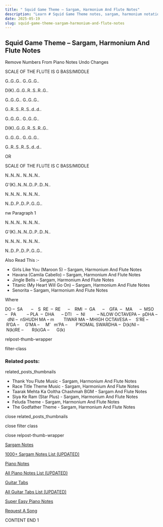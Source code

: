 ```yaml
---
title: " Squid Game Theme – Sargam, Harmonium And Flute Notes"
description: "Learn # Squid Game Theme notes, sargam, harmonium notations and flute notes. Easy step-by-step tutorial for beginners."
date: 2025-05-19
slug: squid-game-theme-sargam-harmonium-and-flute-notes
---
```


## Squid Game Theme – Sargam, Harmonium And Flute Notes

Remove Numbers From Piano Notes
Undo Changes

SCALE OF THE FLUTE IS G BASS/MIDDLE

G..G..G.. G..G..G..

D(K)..G..G..R..S..R..G..

G..G..G.. G..G..G..

G..R..S..R..S..d..d..

G..G..G.. G..G..G..

D(K)..G..G..R..S..R..G..

G..G..G.. G..G..G..

G..R..S..R..S..d..d..

OR

SCALE OF THE FLUTE IS C BASS/MIDDLE

N..N..N.. N..N..N..

G'(K)..N..N..D..P..D..N..

N..N..N.. N..N..N..

N..D..P..D..P..G..G..

nw Paragraph 1

N..N..N.. N..N..N..

G'(K)..N..N..D..P..D..N..

N..N..N.. N..N..N..

N..D..P..D..P..G..G..

Also Read This :-

- Girls Like You (Maroon 5) – Sargam, Harmonium And Flute Notes
- Havana (Camila Cabello) – Sargam, Harmonium And Flute Notes
- Jingle Bells – Sargam, Harmonium And Flute Notes
- Titanic (My Heart Will Go On) – Sargam, Harmonium And Flute Notes
- Senorita – Sargam, Harmonium And Flute Notes

Where

DO –  SA       –    S  RE  –  RE      –    RMI  –  GA      –    GFA  –   MA      –  MSO  –   PA         – PLA  –  DHA      – DTI    –  NI          – NLOW OCTAVEPA –  pDHA –  dNI –  nSHUDH MA – m        TIWAR MA – MHIGH OCTAVESA –    S’RE –     R’GA –     G’MA –     M’   m’PA –       P’KOMAL SWARDHA –  D(k)NI –       N(k)RE –       R(k)GA –      G(k)

relpost-thumb-wrapper

filter-class

### Related posts:

related_posts_thumbnails

- Thank You Flute Music - Sargam, Harmonium And Flute Notes
- Race Title Theme Music - Sargam, Harmonium And Flute Notes
- Taarak Mehta Ka Ooltha Chashmah BGM - Sargam And Flute Notes
- Siya Ke Ram (Star Plus) - Sargam, Harmonium And Flute Notes
- Feluda Theme - Sargam, Harmonium And Flute Notes
- The Godfather Theme - Sargam, Harmonium And Flute Notes

close related_posts_thumbnails

close filter class

close relpost-thumb-wrapper

[Sargam Notes](/sargam-notes.html)

[1000+ Sargam Notes List (UPDATED)](/all-songs-list-sargam-notes.html)

[Piano Notes](/piano-notes.html)

[All Piano Notes List (UPDATED)](/all-songs-list-piano-notes.html)

[Guitar Tabs](/guitar-tabs.html)

[All Guitar Tabs List (UPDATED)](/all-songs-list-guitar-tabs.html)

[Super Easy Piano Notes](https://studywall.in/)

[Request A Song](/request-a-song.html)

CONTENT END 1
